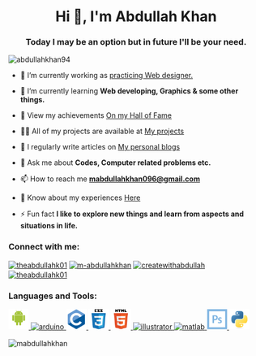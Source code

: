 
<h1 align="center">Hi 👋, I'm Abdullah Khan</h1>
<h3 align="center">Today I may be an option but in future I'll be your need.</h3>

<p align="left"> <img src="https://komarev.com/ghpvc/?username=abdullahkhan94&label=Profile%20views&color=0e75b6&style=flat" alt="abdullahkhan94" /> </p>

- 🔭 I’m currently working as [practicing Web designer.](https://sites.google.com/bseee.uiu.ac.bd/mabdullahkhan/home)

- 🌱 I’m currently learning **Web developing, Graphics & some other things.**

- 🎉 View my achievements [On my Hall of Fame](https://sites.google.com/bseee.uiu.ac.bd/mabdullahkhan/achievements)

- 👨‍💻 All of my projects are available at [My projects](https://sites.google.com/bseee.uiu.ac.bd/mabdullahkhan/projects)

- 📝 I regularly write articles on [My personal blogs](https://sites.google.com/bseee.uiu.ac.bd/mabdullahkhan/blogs)

- 💬 Ask me about **Codes, Computer related problems etc.**

- 📫 How to reach me **mabdullahkhan096@gmail.com**

- 📄 Know about my experiences [Here](https://sites.google.com/bseee.uiu.ac.bd/mabdullahkhan/experience)

- ⚡ Fun fact **I like to explore new things and learn from aspects and situations in life.**

<h3 align="left">Connect with me:</h3>
<p align="left">
<a href="https://twitter.com/theabdullahk01" target="blank"><img align="center" src="https://cdn.jsdelivr.net/npm/simple-icons@3.0.1/icons/twitter.svg" alt="theabdullahk01" height="30" width="40" /></a>
<a href="https://linkedin.com/in/m-abdullahkhan" target="blank"><img align="center" src="https://cdn.jsdelivr.net/npm/simple-icons@3.0.1/icons/linkedin.svg" alt="m-abdullahkhan" height="30" width="40" /></a>
<a href="https://fb.com/createwithabdullah" target="blank"><img align="center" src="https://cdn.jsdelivr.net/npm/simple-icons@3.0.1/icons/facebook.svg" alt="createwithabdullah" height="30" width="40" /></a>
<a href="https://instagram.com/theabdullahk01" target="blank"><img align="center" src="https://cdn.jsdelivr.net/npm/simple-icons@3.0.1/icons/instagram.svg" alt="theabdullahk01" height="30" width="40" /></a>
</p>

<h3 align="left">Languages and Tools:</h3>
<p align="left"> <a href="https://developer.android.com" target="_blank"> <img src="https://raw.githubusercontent.com/devicons/devicon/master/icons/android/android-original-wordmark.svg" alt="android" width="40" height="40"/> </a> <a href="https://www.arduino.cc/" target="_blank"> <img src="https://cdn.worldvectorlogo.com/logos/arduino-1.svg" alt="arduino" width="40" height="40"/> </a> <a href="https://www.cprogramming.com/" target="_blank"> <img src="https://raw.githubusercontent.com/devicons/devicon/master/icons/c/c-original.svg" alt="c" width="40" height="40"/> </a> <a href="https://www.w3schools.com/css/" target="_blank"> <img src="https://raw.githubusercontent.com/devicons/devicon/master/icons/css3/css3-original-wordmark.svg" alt="css3" width="40" height="40"/> </a> <a href="https://www.w3.org/html/" target="_blank"> <img src="https://raw.githubusercontent.com/devicons/devicon/master/icons/html5/html5-original-wordmark.svg" alt="html5" width="40" height="40"/> </a> <a href="https://www.adobe.com/in/products/illustrator.html" target="_blank"> <img src="https://www.vectorlogo.zone/logos/adobe_illustrator/adobe_illustrator-icon.svg" alt="illustrator" width="40" height="40"/> </a> <a href="https://www.mathworks.com/" target="_blank"> <img src="https://raw.githubusercontent.com/simple-icons/simple-icons/master/icons/mathworks.svg" alt="matlab" width="40" height="40"/> </a> <a href="https://www.photoshop.com/en" target="_blank"> <img src="https://raw.githubusercontent.com/devicons/devicon/master/icons/photoshop/photoshop-line.svg" alt="photoshop" width="40" height="40"/> </a> <a href="https://www.python.org" target="_blank"> <img src="https://raw.githubusercontent.com/devicons/devicon/master/icons/python/python-original.svg" alt="python" width="40" height="40"/> </a> </p>

<p><img align="center" src="https://github-readme-stats.vercel.app/api/top-langs?username=mabdullahkhan&show_icons=true&locale=en&layout=compact" alt="mabdullahkhan" /></p>

<!--

Here are some ideas to get you started:

-  ... 
- 🌱 I’m currently learning ...
- 👯 I’m looking to collaborate on ...
- 🤔 I’m looking for help with ...
- 💬 Ask me about ...
- 📫 How to reach me: ...
- 😄 Pronouns: ...
- ⚡ Fun fact: ...
-->
